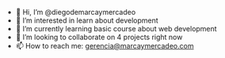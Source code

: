 - 👋 Hi, I’m @diegodemarcaymercadeo
- 👀 I’m interested in learn about development
- 🌱 I’m currently learning basic course about web development
- 💞️ I’m looking to collaborate on 4 projects right now
- 📫 How to reach me: gerencia@marcaymercadeo.com

<!---
diegodemarcaymercadeo/diegodemarcaymercadeo is a ✨ special ✨ repository because its `README.md` (this file) appears on your GitHub profile.
You can click the Preview link to take a look at your changes.
--->
